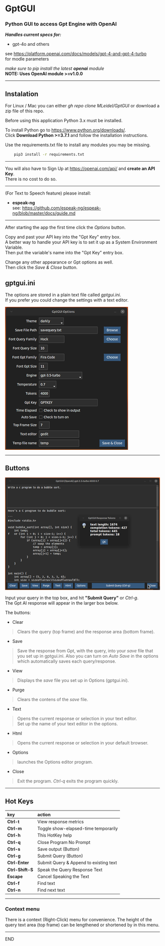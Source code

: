 # GptGUI
### Python GUI to access Gpt Engine with OpenAI

___Handles current specs for:___
-  gpt-4o and others

see https://platform.openai.com/docs/models/gpt-4-and-gpt-4-turbo  
for modle parameters  

_make sure to pip install the latest __openai__ module_  
__NOTE: Uses OpenAI module >=v1.0.0__

----

## Instalation

For Linux / Mac you can either _gh repo clone MLeidel/GptGUI_ or download a zip
file of this repo.


Before using this application Python 3.x must be installed.

To install Python go to https://www.python.org/downloads/.  
Click __Download Python >=3.7.1__ and follow the installation instructions.

Use the requirements.txt file to install any modules you may be missing.
```bash
    pip3 install -r requirements.txt
```

___

You will also have to Sign Up at https://openai.com/api/ and __create
an API Key__.  
There is no cost to do so.

___

(For Text to Speech feature) please install:
- __espeak-ng__  
  see: https://github.com/espeak-ng/espeak-ng/blob/master/docs/guide.md
  
---

After starting the app the first time click the _Options_
button.

Copy and past your API key into the "Gpt Key" entry box.  
A better way to handle your API key is to set it up as a System Environment Variable.  
Then put the variable's name into the "Gpt Key" entry box.

Change any other appearance or Gpt options as well.  
Then click the _Save & Close_ button.

## gptgui.ini

The options are stored in a plain text file called _gptgui.ini_.  
If you prefer you could change the settings with a text editor.


![input box](images/gptopts.png "GptGUI options window")

---

## Buttons


![alttext](images/gptgui.png "Ctrl-t for Response Metrics")

Input your query in the top box, and hit __"Submit Query"__ or _Ctrl-g_.  
The Gpt AI response will appear in the larger box below.

The buttons:
- Clear
> Clears the query (top frame) and the response area (bottom frame).
- Save
> Save the response from Gpt, with the query, into your _save_ file
that you set up in gptgui.ini. Also you can turn on _Auto Save_ in
the options which automatically saves each query/response.
- View
> Displays the _save_ file you set up in Options (gptgui.ini).
- Purge
> Clears the contens of the _save_ file.
- Text
> Opens the current response or selection in your text editor.  
Set up the name of your text editor in the options.
- Html
> Opens the current response or selection in your default browser.
- Options
> launches the Options editor program.
- Close
> Exit the program. _Ctrl-q_ exits the program quickly.

---

## Hot Keys

| key | action |
| :--- | :--- |
|__Ctrl-t__| View response metrics|
|__Ctrl-m__| Toggle show-elapsed-time temporarily|
|__Ctrl-h__| This HotKey help|
|__Ctrl-q__| Close Program No Prompt|
|__Ctrl-s__| Save output (Button)|
|__Ctrl-g__| Submit Query (Button)|
|__Ctrl-Enter__ | Submit Query & Append to existing text|
|__Ctrl-Shift-S__ | Speak the Query Response Text|
|__Escape__ | Cancel Speaking the Text|
|__Ctrl-f__| Find text |
|__Ctrl-n__| Find next text |


---

### Context menu

There is a context (Right-Click) menu for convenience.
The height of the query text area (top frame) can be lengthened
or shortened by in this menu.

----

END
